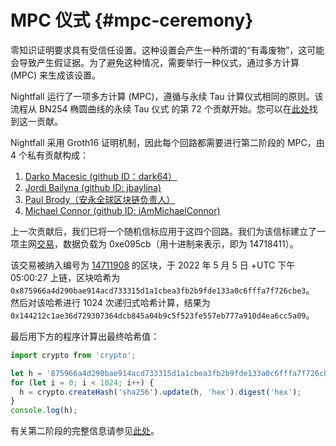 
# MPC 仪式 {#mpc-ceremony}
零知识证明要求具有受信任设置。这种设置会产生一种所谓的“有毒废物”，这可能会导致产生假证据。为了避免这种情况，需要举行一种仪式，通过多方计算 (MPC) 来生成该设置。

Nightfall 运行了一项多方计算 (MPC)，遵循与永续 Tau 计算仪式相同的原则。该流程从 BN254 椭圆曲线的永续 Tau 仪式 的第 72 个贡献开始。您可以在[此处](https://github.com/weijiekoh/perpetualpowersoftau/tree/master/0071_edward_response)找到这一贡献。

Nightfall 采用 Groth16 证明机制，因此每个回路都需要进行第二阶段的 MPC，由 4 个私有贡献构成：

1. [Darko Macesic (github ID：dark64）](https://github.com/maticnetwork/nightfall_phase2ceremony/blob/main/atttestations/1_Darko.md)
2. [Jordi Bailyna (github ID: jbaylina)](https://github.com/maticnetwork/nightfall_phase2ceremony/blob/main/atttestations/2_Baylina.md)
3. [Paul Brody（安永全球区块链负责人）](https://github.com/maticnetwork/nightfall_phase2ceremony/blob/main/atttestations/3_Brody.md)
4. [Michael Connor (github ID: iAmMichaelConnor)](https://github.com/maticnetwork/nightfall_phase2ceremony/blob/main/atttestations/4_Connor.md)

上一次贡献后，我们已将一个随机信标应用于这四个回路。我们为该信标建立了一项主网[交易](https://etherscan.io/tx/0xd42eff8e34aa9227cdceb12daf1d868b3dec025ac23073cfd103bb697642dbc1)，数据负载为 0xe095cb（用十进制来表示，即为 14718411）。

该交易被纳入编号为 [14711908](https://etherscan.io/block/14711908) 的区块，于 2022 年 5 月 5 日 +UTC 下午 05:00:27 上链，区块哈希为 `0x875966a4d290bae914acd733315d1a1cbea3fb2b9fde133a0c6fffa7f726cbe3`。
然后对该哈希进行 1024 次递归式哈希计算，结果为 `0x144212c1ae36d729307364dcb845a04b9c5f523fe557eb777a910d4ea6cc5a09`。

最后用下方的程序计算出最终哈希值：

```js
import crypto from 'crypto';

let h = '875966a4d290bae914acd733315d1a1cbea3fb2b9fde133a0c6fffa7f726cbe3';
for (let i = 0; i < 1024; i++) {
  h = crypto.createHash('sha256').update(h, 'hex').digest('hex');
}
console.log(h);
```

有关第二阶段的完整信息请参见[此处](https://github.com/maticnetwork/nightfall_phase2ceremony/blob/main/atttestations/phase2.md)。

